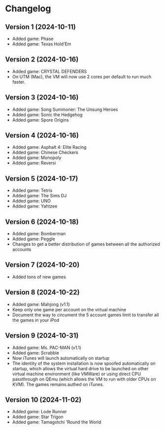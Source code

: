 # Changelog
## Version 1 (2024-10-11)
- Added game: Phase
- Added game: Texas Hold'Em

## Version 2 (2024-10-16)
- Added game: CRYSTAL DEFENDERS
- On UTM (Mac), the VM will now use 2 cores per default to run much faster.

## Version 3 (2024-10-16)
- Added game: Song Summoner: The Unsung Heroes
- Added game: Sonic the Hedgehog
- Added game: Spore Origins

## Version 4 (2024-10-16)
- Added game: Asphalt 4: Elite Racing
- Added game: Chinese Checkers
- Added game: Monopoly
- Added game: Reversi

## Version 5 (2024-10-17)
- Added game: Tetris
- Added game: The Sims DJ
- Added game: UNO
- Added game: Yahtzee

## Version 6 (2024-10-18)
- Added game: Bomberman
- Added game: Peggle
- Changes to get a better distribution of games between all the authorized accounts

## Version 7 (2024-10-20)
- Added tons of new games

## Version 8 (2024-10-22)
- Added game: Mahjong (v1.1)
- Keep only one game per account on the virtual machine
- Document the way to circument the 5 account games limit to transfer all the games in your iPod

## Version 9 (2024-10-31)
- Added game: Ms. PAC-MAN (v1.1)
- Added game: Scrabble
- Now iTunes will launch automatically on startup
- The identity of the system installation is now spoofed automatically on startup, which allows the virtual hard drive to be launched on other virtual machine environment (like VMWare) or using direct CPU passthrough on QEmu (which allows the VM to run with older CPUs on KVM). The games remains authed on iTunes.

## Version 10 (2024-11-02)
- Added game: Lode Runner
- Added game: Star Trigon
- Added game: Tamagotchi 'Round the World